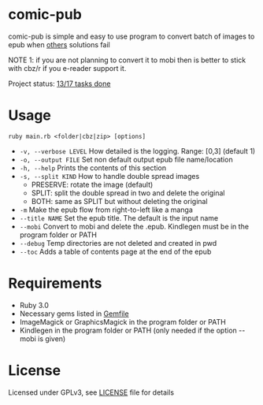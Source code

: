 
# comic-pub

comic-pub is simple and easy to use program to convert batch of images to epub when [others](https://github.com/ciromattia/kcc) solutions fail

NOTE 1: if you are not planning to convert it to mobi then is better to stick with cbz/r if you e-reader support it.  

Project status: [13/17 tasks done](https://github.com/HermesPasser/comic-pub/issues/1)

# Usage

``ruby main.rb <folder|cbz|zip> [options]``

 - ``-v, --verbose LEVEL`` How detailed is the logging. Range: \[0,3\] (default 1)
 - ``-o, --output FILE`` Set non default output epub file name/location
 - ``-h, --help`` Prints the contents of this section
 - ``-s, --split KIND`` How to handle double spread images
    * PRESERVE: rotate the image (default)
    * SPLIT: split the double spread in two and delete the original
    * BOTH: same as SPLIT but without deleting the original
 - ``-m`` Make the epub flow from right-to-left like a manga
 - ``--title NAME`` Set the epub title. The default is the input name
 - ``--mobi`` Convert to mobi and delete the .epub. Kindlegen must be in the program folder or PATH
 - ``--debug`` Temp directories are not deleted and created in pwd
 - ``--toc`` Adds a table of contents page at the end of the epub

# Requirements

* Ruby 3.0
* Necessary gems listed in [Gemfile](Gemfile)
* ImageMagick or GraphicsMagick in the program folder or PATH  
* Kindlegen in the program folder or PATH (only needed if the option --mobi is given) 

# License

Licensed under GPLv3, see [LICENSE](LICENSE) file for details
